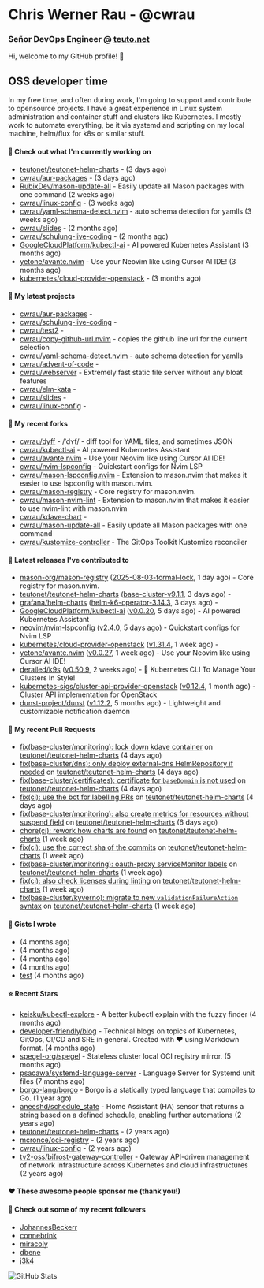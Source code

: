 # Chris Werner Rau - @cwrau
### Señor DevOps Engineer @ [teuto.net](https://teuto.net)

Hi, welcome to my GitHub profile! 👋

## OSS developer time
In my free time, and often during work, I'm going to support and contribute to opensource projects. I have a great experience in Linux system administration and container stuff and clusters like Kubernetes. I mostly work to automate everything, be it via systemd and scripting on my local machine, helm/flux for k8s or similar stuff.

#### 👷 Check out what I'm currently working on

- [teutonet/teutonet-helm-charts](https://github.com/teutonet/teutonet-helm-charts) -  (3 days ago)
- [cwrau/aur-packages](https://github.com/cwrau/aur-packages) -  (3 days ago)
- [RubixDev/mason-update-all](https://github.com/RubixDev/mason-update-all) - Easily update all Mason packages with one command (2 weeks ago)
- [cwrau/linux-config](https://github.com/cwrau/linux-config) -  (3 weeks ago)
- [cwrau/yaml-schema-detect.nvim](https://github.com/cwrau/yaml-schema-detect.nvim) - auto schema detection for yamlls (3 weeks ago)
- [cwrau/slides](https://github.com/cwrau/slides) -  (2 months ago)
- [cwrau/schulung-live-coding](https://github.com/cwrau/schulung-live-coding) -  (2 months ago)
- [GoogleCloudPlatform/kubectl-ai](https://github.com/GoogleCloudPlatform/kubectl-ai) - AI powered Kubernetes Assistant (3 months ago)
- [yetone/avante.nvim](https://github.com/yetone/avante.nvim) - Use your Neovim like using Cursor AI IDE! (3 months ago)
- [kubernetes/cloud-provider-openstack](https://github.com/kubernetes/cloud-provider-openstack) -  (3 months ago)

#### 🌱 My latest projects

- [cwrau/aur-packages](https://github.com/cwrau/aur-packages) - 
- [cwrau/schulung-live-coding](https://github.com/cwrau/schulung-live-coding) - 
- [cwrau/test2](https://github.com/cwrau/test2) - 
- [cwrau/copy-github-url.nvim](https://github.com/cwrau/copy-github-url.nvim) - copies the github line url for the current selection
- [cwrau/yaml-schema-detect.nvim](https://github.com/cwrau/yaml-schema-detect.nvim) - auto schema detection for yamlls
- [cwrau/advent-of-code](https://github.com/cwrau/advent-of-code) - 
- [cwrau/webserver](https://github.com/cwrau/webserver) - Extremely fast static file server without any bloat features
- [cwrau/elm-kata](https://github.com/cwrau/elm-kata) - 
- [cwrau/slides](https://github.com/cwrau/slides) - 
- [cwrau/linux-config](https://github.com/cwrau/linux-config) - 

#### 🍴 My recent forks

- [cwrau/dyff](https://github.com/cwrau/dyff) - /ˈdʏf/ - diff tool for YAML files, and sometimes JSON
- [cwrau/kubectl-ai](https://github.com/cwrau/kubectl-ai) - AI powered Kubernetes Assistant
- [cwrau/avante.nvim](https://github.com/cwrau/avante.nvim) - Use your Neovim like using Cursor AI IDE!
- [cwrau/nvim-lspconfig](https://github.com/cwrau/nvim-lspconfig) - Quickstart configs for Nvim LSP
- [cwrau/mason-lspconfig.nvim](https://github.com/cwrau/mason-lspconfig.nvim) - Extension to mason.nvim that makes it easier to use lspconfig with mason.nvim.
- [cwrau/mason-registry](https://github.com/cwrau/mason-registry) - Core registry for mason.nvim.
- [cwrau/mason-nvim-lint](https://github.com/cwrau/mason-nvim-lint) - Extension to mason.nvim that makes it easier to use nvim-lint with mason.nvim
- [cwrau/kdave-chart](https://github.com/cwrau/kdave-chart) - 
- [cwrau/mason-update-all](https://github.com/cwrau/mason-update-all) - Easily update all Mason packages with one command
- [cwrau/kustomize-controller](https://github.com/cwrau/kustomize-controller) - The GitOps Toolkit Kustomize reconciler

#### 🔭 Latest releases I've contributed to

- [mason-org/mason-registry](https://github.com/mason-org/mason-registry) ([2025-08-03-formal-lock](https://github.com/mason-org/mason-registry/releases/tag/2025-08-03-formal-lock), 1 day ago) - Core registry for mason.nvim.
- [teutonet/teutonet-helm-charts](https://github.com/teutonet/teutonet-helm-charts) ([base-cluster-v9.1.1](https://github.com/teutonet/teutonet-helm-charts/releases/tag/base-cluster-v9.1.1), 3 days ago) - 
- [grafana/helm-charts](https://github.com/grafana/helm-charts) ([helm-k6-operator-3.14.3](https://github.com/grafana/helm-charts/releases/tag/helm-k6-operator-3.14.3), 3 days ago) - 
- [GoogleCloudPlatform/kubectl-ai](https://github.com/GoogleCloudPlatform/kubectl-ai) ([v0.0.20](https://github.com/GoogleCloudPlatform/kubectl-ai/releases/tag/v0.0.20), 5 days ago) - AI powered Kubernetes Assistant
- [neovim/nvim-lspconfig](https://github.com/neovim/nvim-lspconfig) ([v2.4.0](https://github.com/neovim/nvim-lspconfig/releases/tag/v2.4.0), 5 days ago) - Quickstart configs for Nvim LSP
- [kubernetes/cloud-provider-openstack](https://github.com/kubernetes/cloud-provider-openstack) ([v1.31.4](https://github.com/kubernetes/cloud-provider-openstack/releases/tag/v1.31.4), 1 week ago) - 
- [yetone/avante.nvim](https://github.com/yetone/avante.nvim) ([v0.0.27](https://github.com/yetone/avante.nvim/releases/tag/v0.0.27), 1 week ago) - Use your Neovim like using Cursor AI IDE!
- [derailed/k9s](https://github.com/derailed/k9s) ([v0.50.9](https://github.com/derailed/k9s/releases/tag/v0.50.9), 2 weeks ago) - 🐶 Kubernetes CLI To Manage Your Clusters In Style!
- [kubernetes-sigs/cluster-api-provider-openstack](https://github.com/kubernetes-sigs/cluster-api-provider-openstack) ([v0.12.4](https://github.com/kubernetes-sigs/cluster-api-provider-openstack/releases/tag/v0.12.4), 1 month ago) - Cluster API implementation for OpenStack
- [dunst-project/dunst](https://github.com/dunst-project/dunst) ([v1.12.2](https://github.com/dunst-project/dunst/releases/tag/v1.12.2), 5 months ago) - Lightweight and customizable notification daemon

#### 🔨 My recent Pull Requests

- [fix(base-cluster/monitoring): lock down kdave container](https://github.com/teutonet/teutonet-helm-charts/pull/1646) on [teutonet/teutonet-helm-charts](https://github.com/teutonet/teutonet-helm-charts) (4 days ago)
- [fix(base-cluster/dns): only deploy external-dns HelmRepository if needed](https://github.com/teutonet/teutonet-helm-charts/pull/1645) on [teutonet/teutonet-helm-charts](https://github.com/teutonet/teutonet-helm-charts) (4 days ago)
- [fix(base-cluster/certificates): certificate for `baseDomain` is not used](https://github.com/teutonet/teutonet-helm-charts/pull/1644) on [teutonet/teutonet-helm-charts](https://github.com/teutonet/teutonet-helm-charts) (4 days ago)
- [fix(ci): use the bot for labelling PRs](https://github.com/teutonet/teutonet-helm-charts/pull/1642) on [teutonet/teutonet-helm-charts](https://github.com/teutonet/teutonet-helm-charts) (4 days ago)
- [fix(base-cluster/monitoring): also create metrics for resources without suspend field](https://github.com/teutonet/teutonet-helm-charts/pull/1634) on [teutonet/teutonet-helm-charts](https://github.com/teutonet/teutonet-helm-charts) (6 days ago)
- [chore(ci): rework how charts are found](https://github.com/teutonet/teutonet-helm-charts/pull/1629) on [teutonet/teutonet-helm-charts](https://github.com/teutonet/teutonet-helm-charts) (1 week ago)
- [fix(ci): use the correct sha of the commits](https://github.com/teutonet/teutonet-helm-charts/pull/1627) on [teutonet/teutonet-helm-charts](https://github.com/teutonet/teutonet-helm-charts) (1 week ago)
- [fix(base-cluster/monitoring): oauth-proxy serviceMonitor labels](https://github.com/teutonet/teutonet-helm-charts/pull/1625) on [teutonet/teutonet-helm-charts](https://github.com/teutonet/teutonet-helm-charts) (1 week ago)
- [fix(ci): also check licenses during linting](https://github.com/teutonet/teutonet-helm-charts/pull/1623) on [teutonet/teutonet-helm-charts](https://github.com/teutonet/teutonet-helm-charts) (1 week ago)
- [fix(base-cluster/kyverno): migrate to new `validationFailureAction` syntax](https://github.com/teutonet/teutonet-helm-charts/pull/1621) on [teutonet/teutonet-helm-charts](https://github.com/teutonet/teutonet-helm-charts) (1 week ago)

#### 📓 Gists I wrote

- [](https://gist.github.com/85c73a60676b98638dc9789155cef9b3) (4 months ago)
- [](https://gist.github.com/69a382004ce7326d792ff10d6c26e553) (4 months ago)
- [](https://gist.github.com/f0bf8a208067c4bce5e8731c4caf5adc) (4 months ago)
- [](https://gist.github.com/997058533974174c5317135b3a4f0329) (4 months ago)
- [test](https://gist.github.com/3caaaa92ab8f3dc19895ff1a54c3fd54) (4 months ago)

#### ⭐ Recent Stars

- [keisku/kubectl-explore](https://github.com/keisku/kubectl-explore) - A better kubectl explain with the fuzzy finder (4 months ago)
- [developer-friendly/blog](https://github.com/developer-friendly/blog) - Technical blogs on topics of Kubernetes, GitOps, CI/CD and SRE in general. Created with ❤️ using Markdown format. (4 months ago)
- [spegel-org/spegel](https://github.com/spegel-org/spegel) - Stateless cluster local OCI registry mirror. (5 months ago)
- [psacawa/systemd-language-server](https://github.com/psacawa/systemd-language-server) - Language Server for Systemd unit files (7 months ago)
- [borgo-lang/borgo](https://github.com/borgo-lang/borgo) - Borgo is a statically typed language that compiles to Go. (1 year ago)
- [aneeshd/schedule_state](https://github.com/aneeshd/schedule_state) - Home Assistant (HA) sensor that returns a string based on a defined schedule, enabling further automations (2 years ago)
- [teutonet/teutonet-helm-charts](https://github.com/teutonet/teutonet-helm-charts) -  (2 years ago)
- [mcronce/oci-registry](https://github.com/mcronce/oci-registry) -  (2 years ago)
- [cwrau/linux-config](https://github.com/cwrau/linux-config) -  (2 years ago)
- [tv2-oss/bifrost-gateway-controller](https://github.com/tv2-oss/bifrost-gateway-controller) - Gateway API-driven management of network infrastructure across Kubernetes and cloud infrastructures (2 years ago)

#### ❤️ These awesome people sponsor me (thank you!)


#### 👯 Check out some of my recent followers

- [JohannesBeckerr](https://github.com/JohannesBeckerr)
- [connebrink](https://github.com/connebrink)
- [miracoly](https://github.com/miracoly)
- [dbene](https://github.com/dbene)
- [j3k4](https://github.com/j3k4)

![GitHub Stats](https://github-readme-stats.vercel.app/api?username=cwrau&count_private=false&theme=tokyonight&show_icons=true)
